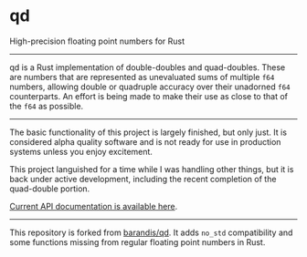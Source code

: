 # qd

High-precision floating point numbers for Rust

---

qd is a Rust implementation of double-doubles and quad-doubles. These are numbers that are represented as unevaluated sums of multiple `f64` numbers, allowing double or quadruple accuracy over their unadorned `f64` counterparts. An effort is being made to make their use as close to that of the `f64` as possible.

---

The basic functionality of this project is largely finished, but only just. It is considered alpha quality software and is not ready for use in production systems unless you enjoy excitement.

This project languished for a time while I was handling other things, but it is back under active development, including the recent completion of the quad-double portion.

[Current API documentation is available here](https://barandis.github.com/qd/qd/index.html).

---

This repository is forked from [barandis/qd](https://github.com/barandis/qd). It adds `no_std` compatibility and some functions missing from regular floating point numbers in Rust.